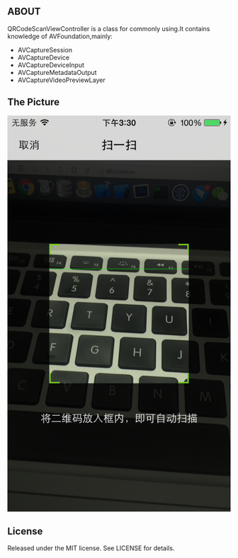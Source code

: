 ## ABOUT

QRCodeScanViewController is a class for commonly using.It contains knowledge of AVFoundation,mainly:
- AVCaptureSession
- AVCaptureDevice
- AVCaptureDeviceInput
- AVCaptureMetadataOutput
- AVCaptureVideoPreviewLayer

## The Picture

![scaning](scaning.PNG)

## License

Released under the MIT license. See LICENSE for details.

